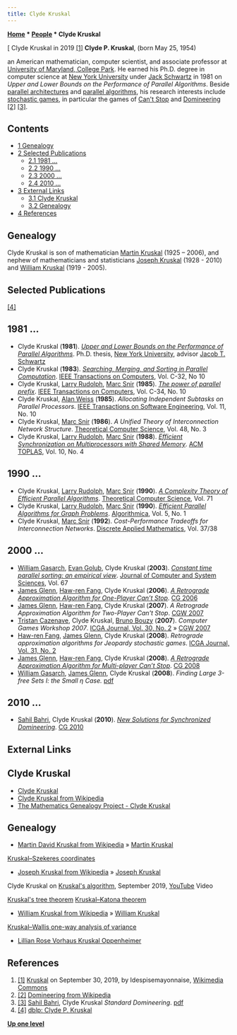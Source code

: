 ```yaml
---
title: Clyde Kruskal
---
```

**[Home](Home "Home") * [People](People "People") * Clyde Kruskal**

\[ Clyde Kruskal in 2019 <a id="cite-note-1" href="#cite-ref-1">[1]</a>
**Clyde P. Kruskal**, (born May 25, 1954)

an American mathematician, computer scientist, and associate professor at [University of Maryland, College Park](https://en.wikipedia.org/wiki/University_of_Maryland,_College_Park).
He earned his Ph.D. degree in computer science at [New York University](https://en.wikipedia.org/wiki/New_York_University) under [Jack Schwartz](Mathematician#JacobTSchwartz "Mathematician") in 1981 on *Upper and Lower Bounds on the Performance of Parallel Algorithms*.
Beside [parallel architectures](https://en.wikipedia.org/wiki/Parallel_computing) and [parallel algorithms](https://en.wikipedia.org/wiki/Parallel_algorithm), his research interests include [stochastic games](https://en.wikipedia.org/wiki/Stochastic_game), in particular the games of [Can't Stop](<https://en.wikipedia.org/wiki/Can%27t_Stop_(board_game)>) and [Domineering](index.php?title=Domineering&action=edit&redlink=1 "Domineering (page does not exist)") <a id="cite-note-2" href="#cite-ref-2">[2]</a> <a id="cite-note-3" href="#cite-ref-3">[3]</a>.

## Contents

- [1 Genealogy](#genealogy)
- [2 Selected Publications](#selected-publications)
  - [2.1 1981 ...](#1981-...)
  - [2.2 1990 ...](#1990-...)
  - [2.3 2000 ...](#2000-...)
  - [2.4 2010 ...](#2010-...)
- [3 External Links](#external-links)
  - [3.1 Clyde Kruskal](#clyde-kruskal)
  - [3.2 Genealogy](#genealogy-2)
- [4 References](#references)

## Genealogy

Clyde Kruskal is son of mathematician [Martin Kruskal](Mathematician#MartinKruskal "Mathematician") (1925 – 2006), and nephew of mathematicians and statisticians [Joseph Kruskal](Mathematician#JBKruskal "Mathematician") (1928 - 2010) and [William Kruskal](Mathematician#WHKruskal "Mathematician") (1919 - 2005).

## Selected Publications

<a id="cite-note-4" href="#cite-ref-4">[4]</a>

## 1981 ...

- Clyde Kruskal (**1981**). *[Upper and Lower Bounds on the Performance of Parallel Algorithms](https://cs.nyu.edu/dynamic/reports/?year=1981#abstract_746)*. Ph.D. thesis, [New York University](https://en.wikipedia.org/wiki/New_York_University), advisor [Jacob T. Schwartz](Mathematician#JacobTSchwartz "Mathematician")
- Clyde Kruskal (**1983**). *[Searching, Merging, and Sorting in Parallel Computation](https://ieeexplore.ieee.org/document/1676138?arnumber=1676138)*. [IEEE Transactions on Computers](IEEE#TOC "IEEE"), Vol. C-32, No 10
- Clyde Kruskal, [Larry Rudolph](Mathematician#LRudolph "Mathematician"), [Marc Snir](Mathematician#MSnir "Mathematician") (**1985**). *[The power of parallel prefix](https://www.computer.org/csdl/journal/tc/1985/10/06312202/13rRUy0HYQl)*. [IEEE Transactions on Computers](IEEE#TOC "IEEE"), Vol. C-34, No. 10
- Clyde Kruskal, [Alan Weiss](Mathematician#AWeiss "Mathematician") (**1985**). *Allocating Independent Subtasks on Parallel Processors*. [IEEE Transactions on Software Engineering](IEEE#SE "IEEE"), Vol. 11, No. 10
- Clyde Kruskal, [Marc Snir](Mathematician#MSnir "Mathematician") (**1986**). *A Unified Theory of Interconnection Network Structure*. [Theoretical Computer Science](https://en.wikipedia.org/wiki/Theoretical_Computer_Science_%28journal%29), Vol. 48, No. 3
- Clyde Kruskal, [Larry Rudolph](Mathematician#LRudolph "Mathematician"), [Marc Snir](Mathematician#MSnir "Mathematician") (**1988**). *[Efficient Synchronization on Multiprocessors with Shared Memory](https://dl.acm.org/citation.cfm?id=48024)*. [ACM TOPLAS](ACM#TOPLAS "ACM"), Vol. 10, No. 4

## 1990 ...

- Clyde Kruskal, [Larry Rudolph](Mathematician#LRudolph "Mathematician"), [Marc Snir](Mathematician#MSnir "Mathematician") (**1990**). *[A Complexity Theory of Efficient Parallel Algorithms](https://www.sciencedirect.com/science/article/pii/030439759090192K)*. [Theoretical Computer Science](https://en.wikipedia.org/wiki/Theoretical_Computer_Science_%28journal%29), Vol. 71
- Clyde Kruskal, [Larry Rudolph](Mathematician#LRudolph "Mathematician"), [Marc Snir](Mathematician#MSnir "Mathematician") (**1990**). *[Efficient Parallel Algorithms for Graph Problems](https://link.springer.com/article/10.1007/BF01840376)*. [Algorithmica](https://en.wikipedia.org/wiki/Algorithmica), Vol. 5, No. 1
- Clyde Kruskal, [Marc Snir](Mathematician#MSnir "Mathematician") (**1992**). *Cost-Performance Tradeoffs for Interconnection Networks*. [Discrete Applied Mathematics](https://en.wikipedia.org/wiki/Discrete_Applied_Mathematics), Vol. 37/38

## 2000 ...

- [William Gasarch](Mathematician#WIGasarch "Mathematician"), [Evan Golub](Mathematician#EGolub "Mathematician"), Clyde Kruskal (**2003**). *[Constant time parallel sorting: an empirical view](https://www.sciencedirect.com/science/article/pii/S0022000003000400)*. [Journal of Computer and System Sciences](https://en.wikipedia.org/wiki/Journal_of_Computer_and_System_Sciences), Vol. 67
- [James Glenn](James_Glenn "James Glenn"), [Haw-ren Fang](Haw-ren_Fang "Haw-ren Fang"), Clyde Kruskal (**2006**). *[A Retrograde Approximation Algorithm for One-Player Can’t Stop](http://link.springer.com/chapter/10.1007/978-3-540-75538-8_13)*. [CG 2006](CG_2006 "CG 2006")
- [James Glenn](James_Glenn "James Glenn"), [Haw-ren Fang](Haw-ren_Fang "Haw-ren Fang"), Clyde Kruskal (**2007**). *A Retrograde Approximation Algorithm for Two-Player Can't Stop*. [CGW 2007](CGW_2007 "CGW 2007")
- [Tristan Cazenave](Tristan_Cazenave "Tristan Cazenave"), Clyde Kruskal, [Bruno Bouzy](Bruno_Bouzy "Bruno Bouzy") (**2007**). *Computer Games Workshop 2007*. [ICGA Journal, Vol. 30, No. 2](ICGA_Journal#30_2 "ICGA Journal") » [CGW 2007](CGW_2007 "CGW 2007")
- [Haw-ren Fang](Haw-ren_Fang "Haw-ren Fang"), [James Glenn](James_Glenn "James Glenn"), Clyde Kruskal (**2008**). *Retrograde approximation algorithms for Jeopardy stochastic games*. [ICGA Journal, Vol. 31, No. 2](ICGA_Journal#31_2 "ICGA Journal")
- [James Glenn](James_Glenn "James Glenn"), [Haw-ren Fang](Haw-ren_Fang "Haw-ren Fang"), Clyde Kruskal (**2008**). *[A Retrograde Approximation Algorithm for Multi-player Can’t Stop](https://link.springer.com/chapter/10.1007/978-3-540-87608-3_23)*. [CG 2008](CG_2008 "CG 2008")
- [William Gasarch](Mathematician#WIGasarch "Mathematician"), [James Glenn](James_Glenn "James Glenn"), Clyde Kruskal (**2008**). *Finding Large 3-free Sets I: the Small η Case.* [pdf](http://www.cs.umd.edu/~kruskal/papers/threefree.pdf)

## 2010 ...

- [Sahil Bahri](index.php?title=Sahil_Bahri&action=edit&redlink=1 "Sahil Bahri (page does not exist)"), Clyde Kruskal (**2010**). *[New Solutions for Synchronized Domineering](https://link.springer.com/chapter/10.1007/978-3-642-17928-0_20)*. [CG 2010](CG_2010 "CG 2010")

## External Links

## Clyde Kruskal

- [Clyde Kruskal](http://www.cs.umd.edu/~kruskal/)
- [Clyde Kruskal from Wikipedia](https://en.wikipedia.org/wiki/Clyde_Kruskal)
- [The Mathematics Genealogy Project - Clyde Kruskal](https://genealogy.math.ndsu.nodak.edu/id.php?id=123827)

## Genealogy

- [Martin David Kruskal from Wikipedia](https://en.wikipedia.org/wiki/Martin_David_Kruskal) » [Martin Kruskal](Mathematician#MartinKruskal "Mathematician")

[Kruskal–Szekeres coordinates](https://en.wikipedia.org/wiki/Kruskal%E2%80%93Szekeres_coordinates)

- [Joseph Kruskal from Wikipedia](https://en.wikipedia.org/wiki/Joseph_Kruskal) » [Joseph Kruskal](Mathematician#JBKruskal "Mathematician")

Clyde Kruskal on [Kruskal's algorithm](https://en.wikipedia.org/wiki/Kruskal%27s_algorithm), September 2019, [YouTube](https://en.wikipedia.org/wiki/YouTube) Video

[Kruskal's tree theorem](https://en.wikipedia.org/wiki/Kruskal%27s_tree_theorem)
[Kruskal–Katona theorem](https://en.wikipedia.org/wiki/Kruskal%E2%80%93Katona_theorem)

- [William Kruskal from Wikipedia](https://en.wikipedia.org/wiki/William_Kruskal) » [William Kruskal](Mathematician#WHKruskal "Mathematician")

[Kruskal–Wallis one-way analysis of variance](https://en.wikipedia.org/wiki/Kruskal%E2%80%93Wallis_one-way_analysis_of_variance)

- [Lillian Rose Vorhaus Kruskal Oppenheimer](https://en.wikipedia.org/wiki/Lillian_Oppenheimer)

## References

1. <a id="cite-ref-1" href="#cite-note-1">[1]</a> [Kruskal](https://commons.wikimedia.org/wiki/File:ClydeKruskal2019.png) on September 30, 2019, by Idespisemayonnaise, [Wikimedia Commons](https://en.wikipedia.org/wiki/Wikimedia_Commons)
1. <a id="cite-ref-2" href="#cite-note-2">[2]</a> [Domineering from Wikipedia](https://en.wikipedia.org/wiki/Domineering)
1. <a id="cite-ref-3" href="#cite-note-3">[3]</a> [Sahil Bahri](index.php?title=Sahil_Bahri&action=edit&redlink=1 "Sahil Bahri (page does not exist)"), Clyde Kruskal *Standard Domineering*. [pdf](http://www.cs.umd.edu/~kruskal/Standard_V2.pdf)
1. <a id="cite-ref-4" href="#cite-note-4">[4]</a> [dblp: Clyde P. Kruskal](https://dblp.uni-trier.de/pers/hd/k/Kruskal:Clyde_P=.html)

**[Up one level](People "People")**

